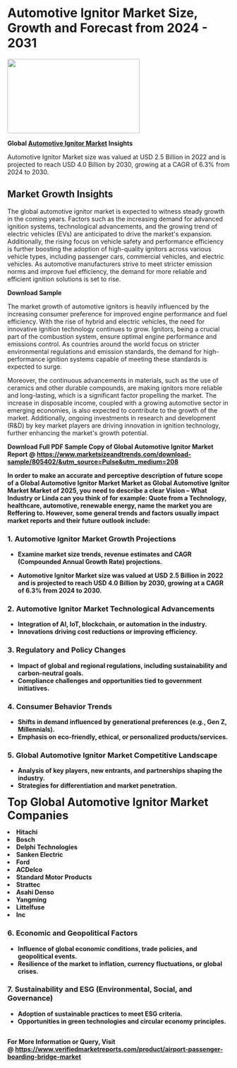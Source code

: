 <H1>Automotive Ignitor Market Size, Growth and Forecast from 2024 - 2031</H1><img class="aligncenter size-medium wp-image-584254" src="https://thirdeyenews.in/wp-content/uploads/2024/09/Global-Market-Research-300x168.jpeg" alt="" width="300" height="168" /><p><strong>Global&nbsp;<a href="https://www.marketsizeandtrends.com/download-sample/805402/&amp;utm_source=Pulse&amp;utm_medium=208">Automotive Ignitor Market</a> Insights</strong></p><p>Automotive Ignitor Market size was valued at USD 2.5 Billion in 2022 and is projected to reach USD 4.0 Billion by 2030, growing at a CAGR of 6.3% from 2024 to 2030.</p><p><h2>Market Growth Insights</h2> <p>The global automotive ignitor market is expected to witness steady growth in the coming years. Factors such as the increasing demand for advanced ignition systems, technological advancements, and the growing trend of electric vehicles (EVs) are anticipated to drive the market's expansion. Additionally, the rising focus on vehicle safety and performance efficiency is further boosting the adoption of high-quality ignitors across various vehicle types, including passenger cars, commercial vehicles, and electric vehicles. As automotive manufacturers strive to meet stricter emission norms and improve fuel efficiency, the demand for more reliable and efficient ignition solutions is set to rise.</p> <p><strong>Download Sample</strong></p> <p>The market growth of automotive ignitors is heavily influenced by the increasing consumer preference for improved engine performance and fuel efficiency. With the rise of hybrid and electric vehicles, the need for innovative ignition technology continues to grow. Ignitors, being a crucial part of the combustion system, ensure optimal engine performance and emissions control. As countries around the world focus on stricter environmental regulations and emission standards, the demand for high-performance ignition systems capable of meeting these standards is expected to surge.</p> <p>Moreover, the continuous advancements in materials, such as the use of ceramics and other durable compounds, are making ignitors more reliable and long-lasting, which is a significant factor propelling the market. The increase in disposable income, coupled with a growing automotive sector in emerging economies, is also expected to contribute to the growth of the market. Additionally, ongoing investments in research and development (R&D) by key market players are driving innovation in ignition technology, further enhancing the market's growth potential.</p> <p><strong></p><p><span class=""><strong>Download Full PDF Sample Copy of Global Automotive Ignitor Market Report</strong> @ <a href="https://www.marketsizeandtrends.com/download-sample/805402/&amp;utm_source=Pulse&amp;utm_medium=208" target="_blank">https://www.marketsizeandtrends.com/download-sample/805402/&amp;utm_source=Pulse&amp;utm_medium=208</a></span></p><p>In order to make an accurate and perceptive description of future scope of a Global&nbsp;Automotive Ignitor Market Market as Global&nbsp;Automotive Ignitor Market Market of 2025, you need to describe a clear Vision &ndash; What Industry or Linda can you think of for example: Quote from a Technology, healthcare, automotive, renewable energy, name the market you are Reffering to. However, some general trends and factors usually impact market reports and their future outlook include:</p><h3>1.&nbsp;<strong>Automotive Ignitor Market Growth Projections</strong></h3><ul><li>Examine market size trends, revenue estimates and CAGR (Compounded Annual Growth Rate) projections.</li><li><p>Automotive Ignitor Market size was valued at USD 2.5 Billion in 2022 and is projected to reach USD 4.0 Billion by 2030, growing at a CAGR of 6.3% from 2024 to 2030.</p></li></ul><h3>2.&nbsp;<strong>Automotive Ignitor Market Technological Advancements</strong></h3><ul><li>Integration of AI, IoT, blockchain, or automation in the industry.</li><li>Innovations driving cost reductions or improving efficiency.</li></ul><h3>3.&nbsp;<strong>Regulatory and Policy Changes</strong></h3><ul><li>Impact of global and regional regulations, including sustainability and carbon-neutral goals.</li><li>Compliance challenges and opportunities tied to government initiatives.</li></ul><h3>4.&nbsp;<strong>Consumer Behavior Trends</strong></h3><ul><li>Shifts in demand influenced by generational preferences (e.g., Gen Z, Millennials).</li><li>Emphasis on eco-friendly, ethical, or personalized products/services.</li></ul><h3>5.&nbsp;<strong>Global Automotive Ignitor Market Competitive Landscape</strong></h3><ul><li>Analysis of key players, new entrants, and partnerships shaping the industry.</li><li>Strategies for differentiation and market penetration.</li></ul><p data-pm-slice="1 1 []"><span style="color: inherit; font-family: inherit; font-size: 25px;">Top Global Automotive Ignitor Market Companies</span></p><div class="" data-test-id=""><p><li>Hitachi</li><li> Bosch</li><li> Delphi Technologies</li><li> Sanken Electric</li><li> Ford</li><li> ACDelco</li><li> Standard Motor Products</li><li> Strattec</li><li> Asahi Denso</li><li> Yangming</li><li> Littelfuse</li><li> Inc</li></p></div><h3>6.&nbsp;<strong>Economic and Geopolitical Factors</strong></h3><ul><li>Influence of global economic conditions, trade policies, and geopolitical events.</li><li>Resilience of the market to inflation, currency fluctuations, or global crises.</li></ul><h3>7.&nbsp;<strong>Sustainability and ESG (Environmental, Social, and Governance)</strong></h3><ul><li>Adoption of sustainable practices to meet ESG criteria.</li><li>Opportunities in green technologies and circular economy principles.</li></ul><h2><strong style="font-size: 14px;">For More Information or Query, Visit @&nbsp;</strong><a style="background-color: #ffffff; font-size: 14px;" href="https://www.marketsizeandtrends.com/report/automotive-ignitor-market/" target="_blank">https://www.verifiedmarketreports.com/product/airport-passenger-boarding-bridge-market</a></h2>
